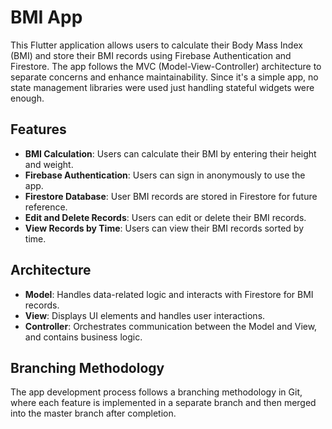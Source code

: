 # BMI App

This Flutter application allows users to calculate their Body Mass Index (BMI) and store their BMI records using Firebase Authentication and Firestore.  The app follows the MVC (Model-View-Controller) architecture to separate concerns and enhance maintainability. Since it's a simple app, no state management libraries were used just handling stateful widgets were enough.

## Features

- **BMI Calculation**: Users can calculate their BMI by entering their height and weight.
- **Firebase Authentication**: Users can sign in anonymously to use the app.
- **Firestore Database**: User BMI records are stored in Firestore for future reference.
- **Edit and Delete Records**: Users can edit or delete their BMI records.
- **View Records by Time**: Users can view their BMI records sorted by time.

## Architecture

- **Model**: Handles data-related logic and interacts with Firestore for BMI records.
- **View**: Displays UI elements and handles user interactions.
- **Controller**: Orchestrates communication between the Model and View, and contains business logic.



## Branching Methodology

The app development process follows a branching methodology in Git, where each feature is implemented in a separate branch and then merged into the master branch after completion.
